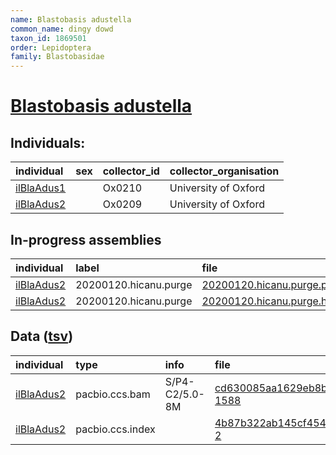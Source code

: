 ```yaml
---
name: Blastobasis adustella
common_name: dingy dowd
taxon_id: 1869501
order: Lepidoptera
family: Blastobasidae
---
```


# [Blastobasis adustella](https://www.ebi.ac.uk/ena/data/taxonomy/v1/taxon/tax-id/1869501)

## Individuals:

| individual | sex | collector_id | collector_organisation |
| :--------- | :-: | :----------- | :--------------------- |
| [ilBlaAdus1](ilBlaAdus1.md) |  | Ox0210 | University of Oxford |
| [ilBlaAdus2](ilBlaAdus2.md) |  | Ox0209 | University of Oxford |

## In-progress assemblies

| individual | label | file |
| :--------- | :---- | :--- |
| [ilBlaAdus2](ilBlaAdus2.md) | 20200120.hicanu.purge | [20200120.hicanu.purge.prim.fasta.gz](https://darwin.cog.sanger.ac.uk/insects/Blastobasis_adustella/ilBlaAdus2/assemblies/working/20200120.hicanu.purge/20200120.hicanu.purge.prim.fasta.gz) |
| [ilBlaAdus2](ilBlaAdus2.md) | 20200120.hicanu.purge | [20200120.hicanu.purge.htig.fasta.gz](https://darwin.cog.sanger.ac.uk/insects/Blastobasis_adustella/ilBlaAdus2/assemblies/working/20200120.hicanu.purge/20200120.hicanu.purge.htig.fasta.gz) |

## Data ([tsv](Blastobasis_adustella_data.tsv))

| individual | type | info | file |
| :--------- | :--- | :--- | :--- |
| [ilBlaAdus2](ilBlaAdus2.md) | pacbio.ccs.bam | S/P4-C2/5.0-8M | [cd630085aa1629eb8bdc8c0af81e1fc2-1588](https://darwin.cog.sanger.ac.uk/insects/Blastobasis_adustella/ilBlaAdus2/genomic_data/pacbio/m64089_191122_131021.bc1016_BAK8B_OA--bc1016_BAK8B_OA.ccs.bam) |
| [ilBlaAdus2](ilBlaAdus2.md) | pacbio.ccs.index |  | [4b87b322ab145cf4544ce05f8b49b85f-2](https://darwin.cog.sanger.ac.uk/insects/Blastobasis_adustella/ilBlaAdus2/genomic_data/pacbio/m64089_191122_131021.bc1016_BAK8B_OA--bc1016_BAK8B_OA.ccs.bam.pbi) |
